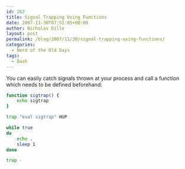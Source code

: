 ```yaml
---
id: 262
title: Signal Trapping Using Functions
date: 2007-11-30T07:51:05+00:00
author: Nicholas Dille
layout: post
permalink: /blog/2007/11/30/signal-trapping-using-functions/
categories:
  - Nerd of the Old Days
tags:
  - Bash
---
```

You can easily catch signals thrown at your process and call a function which needs to be defined beforehand:<!--more-->

```bash
function sigtrap() {
	echo sigtrap
}

trap "eval sigtrap" HUP

while true
do
	echo .
	sleep 1
done

trap -
```